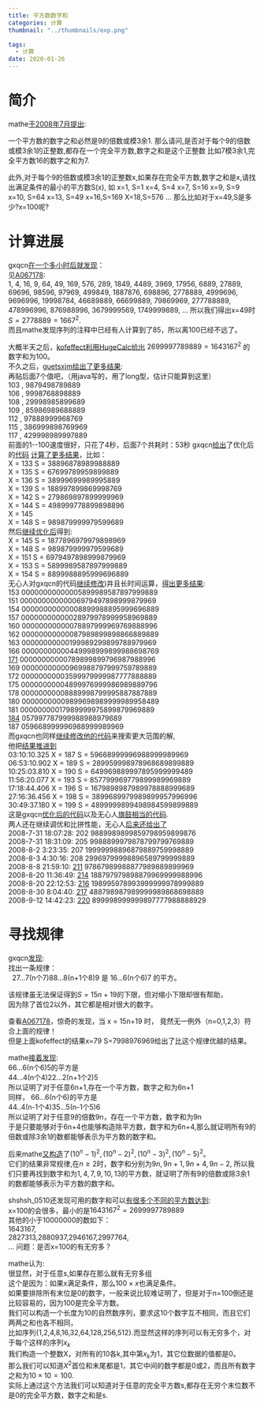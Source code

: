 ```yaml
---
title: 平方数数字和
categories: 计算
thumbnail: "../thumbnails/exp.png"

tags:
  - 计算
date: 2020-01-26
---
```


# 简介
mathe[于2008年7月提出](https://bbs.emath.ac.cn/thread-642-1-5.html):  

一个平方数的数字之和必然是9的倍数或模3余1.
那么请问,是否对于每个9的倍数或模3余1的正整数,都存在一个完全平方数,数字之和是这个正整数
比如7模3余1,完全平方数16的数字之和为7.

此外,对于每个9的倍数或模3余1的正整数x,如果存在完全平方数,数字之和是x,请找出满足条件的最小的平方数S(x),
如
x=1, S=1
x=4, S=4
x=7, S=16
x=9, S=9
x=10, S=64
x=13, S=49
x=16,S=169
X=18,S=576
...
那么比如对于x=49,S是多少?x=100呢?

# 计算进展

gxqcn[在一个多小时后就发现](https://bbs.emath.ac.cn/forum.php?mod=redirect&goto=findpost&ptid=642&pid=7844&fromuid=20)：  
见[A067178](https://oeis.org/A067178):  
1, 4, 16, 9, 64, 49, 169, 576, 289, 1849, 4489, 3969, 17956, 6889, 27889, 69696, 98596, 97969, 499849, 1887876, 698896, 2778889, 4999696, 9696996, 19998784, 46689889, 66699889, 79869969, 277788889, 478996996, 876988996, 3679999569, 1749999889, ...
所以我们得出x=49时$S=2778889=1667^2$.  
而且mathe发现序列的注释中已经有人计算到了85，所以离100已经不远了。  

大概半天之后，[kofeffect利用HugeCalc给出](vhttps://bbs.emath.ac.cn/forum.php?mod=redirect&goto=findpost&ptid=642&pid=7868&fromuid=20) $2699997789889=1643167^2$ 的数字和为100。  
不久之后，[guetsxjm给出了更多结果](https://bbs.emath.ac.cn/forum.php?mod=redirect&goto=findpost&ptid=642&pid=7876&fromuid=20):  
再贴后面7个值吧，（用java写的，用了long型，估计只能算到这里）  
103    ,    9879498789889  
106    ,    9998768898889  
108    ,    29998985899689  
109    ,    85986989688889  
112    ,    97888999968769  
115    ,    386999898769969  
117    ,    429998989997889  
前面的1--100速度很好，只花了4秒，后面7个共耗时：53秒
gxqcn[给出](https://bbs.emath.ac.cn/forum.php?mod=redirect&goto=findpost&ptid=642&pid=7896&fromuid=20)了优化后的[代码](../attached/squaredigitssum.txt)
[计算了更多结果](https://bbs.emath.ac.cn/forum.php?mod=redirect&goto=findpost&ptid=642&pid=7897&fromuid=20)，比如：  
X = 133 S = 38896878989988889  
X = 135 S = 67699789959899889  
X = 136 S = 38999699989995889  
X = 139 S = 188997899869998769  
X = 142 S = 279869897899999969  
X = 144 S = 498999778899898896  
X = 145  
X = 148 S = 989879999979599689  
然后[继续优化后](../attached/squaredigitssum2.txt)得到:  
X = 145 S = 1877896979979898969  
X = 148 S = 989879999979599689  
X = 151 S = 6979497898999879969  
X = 153 S = 5899989587897999889  
X = 154 S = 8899988895999696889  
无心人对gxqcn的代码[继续修改](../attached/squaredigitssum3.txt))并且长时间运算，[得出更多结果](https://bbs.emath.ac.cn/forum.php?mod=redirect&goto=findpost&ptid=642&pid=7949&fromuid=20):  
153    00000000000005899989587897999889  
151    00000000000006979497898999879969  
154    00000000000008899988895999696889  
157    00000000000028979978999958969889  
160    00000000000078897999969769888996  
162    00000000000087989899898866889889  
163    00000000000199989299899788979969  
166    00000000000449998999899988698769  
[171](https://bbs.emath.ac.cn/forum.php?mod=redirect&goto=findpost&ptid=642&pid=7966&fromuid=20)    00000000000789899899796987988996  
169    00000000000969988797999759789889  
172    00000000003599979999987777888889  
175    00000000004899976999986989889796  
178    00000000008889998799995887887889  
180    00000000009899698989999989958489  
181    00000000017989999975899879969889  
[184](https://bbs.emath.ac.cn/forum.php?mod=redirect&goto=findpost&ptid=642&pid=7976&fromuid=20)    057997787999988988979689  
187    059668999996988999989969  
而gxqcn也同样[继续修改他的代码](https://bbs.emath.ac.cn/forum.php?mod=redirect&goto=findpost&ptid=642&pid=7951&fromuid=20)来搜索更大范围的解,  
他把[结果推进到](https://bbs.emath.ac.cn/forum.php?mod=redirect&goto=findpost&ptid=642&pid=8036&fromuid=20)  
03:10:10.325        X = 187                S = 59668999996988999989969  
06:53:10.902        X = 189                S = 289959998978968689899889  
10:25:03.810        X = 190                S = 649969889997895999999489  
11:56:20.077        X = 193                S = 857799969779899989969889  
17:18:44.406        X = 196                S = 1679898987989978888999689  
27:16:36.456        X = 198                S = 3899689979989899957996996  
30:49:37.180        X = 199                S = 4899999899498984599899889  
这是gxqcn[优化后的代码](../attached/squaredigitssum4.txt)以及无心人[旗鼓相当的代码](../attached/squaredigitssum5.txt).  
两人还在继续调优和比拼性能，无心人[后来还给出了](https://bbs.emath.ac.cn/forum.php?mod=redirect&goto=findpost&ptid=642&pid=8662&fromuid=20)  
2008-7-31 18:07:28: 202    9889989899859798959899876  
2008-7-31 18:31:09: 205    9988899979878799799769889  
2008-8-2 3:23:35: 207   19999998896879889759998889  
2008-8-3 4:30:16: 208   29969799998896589799999889  
2008-8-8 21:59:10: [211](https://bbs.emath.ac.cn/forum.php?mod=redirect&goto=findpost&ptid=642&pid=8877&fromuid=20)   97867989988877989889899969  
2008-8-20 11:36:49: [214](https://bbs.emath.ac.cn/forum.php?mod=redirect&goto=findpost&ptid=642&pid=9072&fromuid=20)  188797979898879969999988996  
2008-8-20 22:12:53: [216](https://bbs.emath.ac.cn/forum.php?mod=redirect&goto=findpost&ptid=642&pid=9106&fromuid=20)  198995978993999999978999889  
2008-8-30 8:04:40: [217](https://bbs.emath.ac.cn/forum.php?mod=redirect&goto=findpost&ptid=642&pid=9291&fromuid=20)  488798987989999989868698889  
2008-9-12 14:42:23: [220](https://bbs.emath.ac.cn/forum.php?mod=redirect&goto=findpost&ptid=642&pid=9714&fromuid=20)  899998999999897777988888929  

# 寻找规律
gxqcn[发现](https://bbs.emath.ac.cn/forum.php?mod=redirect&goto=findpost&ptid=642&pid=7854&fromuid=20):  
找出一条规律：  
&nbsp;&nbsp;27…7(n个7)88…8(n+1个8)9  是  16…6(n个6)7  的平方。

该规律虽无法保证得到$S=15n+19$的下限，但对缩小下限却很有帮助，  
因为除了首位2以外，其它都是相对很大的数字。

查看[A067178](https://oeis/A067178)，惊奇的发现，当 x = 15n+19 时，
竟然无一例外（n=0,1,2,3）符合上面的规律！  
但是上面kofeffect的结果x=79 S=7998976969给出了比这个规律优越的结果。  

mathe[接着发现](https://bbs.emath.ac.cn/forum.php?mod=redirect&goto=findpost&ptid=642&pid=7891&fromuid=20):  
66...6(n个6)5的平方是  
44...4(n个4)22...2(n+1个2)5  
所以证明了对于任意6n+1,存在一个平方数，数字之和为6n+1  
同样，
66...6(n个6)的平方是  
44..4(n-1个4)35...5(n-1个5)6  
所以证明了对于任意9的倍数9n，存在一个平方数，数字和为9n  
于是只要能够对于6n+4也能够构造除平方数，数字和为6n+4,那么就证明所有9的倍数或除3余1的数都能够表示为平方数的数字和。  

后来mathe[又构造](https://bbs.emath.ac.cn/forum.php?mod=redirect&goto=findpost&ptid=642&pid=7945&fromuid=20)了$(10^n-1)^2, (10^n-2)^2, (10^n-3)^2, (10^n-5)^2$。  
它们的结果非常规律,在$n\ge 2$时，数字和分别为$9n,9n+1,9n+4,9n-2$, 
所以我们只要再找到数字和为$1,4,7,9,10,13$的平方数，就证明了所有9的倍数或除3余1的数都能够表示为平方数的数字和。

shshsh\_0510还发现可用的数字和可以[有很多个不同的平方数达到](https://bbs.emath.ac.cn/forum.php?mod=redirect&goto=findpost&ptid=642&pid=7902&fromuid=20):  
x=100的会很多，最小的是$1643167^2=2699997789889$  
其他的小于10000000的数如下：  
1643167,  
2827313,2880937,2946167,2997764,  
...
问题：是否x=100的有无穷多？  

mathe认为:  
很显然，对于任意s,如果存在那么就有无穷多组  
这个是因为：如果x满足条件，那么$100\times x$也满足条件。  
如果要排除所有末位是0的数字，一般来说比较难证明了，但是对于n=100倒还是比较容易的，因为100是完全平方数。  
我们可以构造一个长度为10的自然数序列，要求这10个数字互不相同，而且它们两两之和也各不相同，  
比如序列{1,2,4,8,16,32,64,128,256,512}.而显然这样的序列可以有无穷多个，对于每个这样的序列${x_k}$  
我们构造一个整数X，对所有的10各k,其中第$x_k$为1，其它位数据的值都是0。  
那么我们可以知道$X^2$首位和末尾都是1，其它中间的数字都是0或2，而且所有数字之和为$10\times 10=100$.  
实际上通过这个方法我们可以知道对于任意的完全平方数s,都存在无穷个末位数不是0的完全平方数，数字之和是s.  
